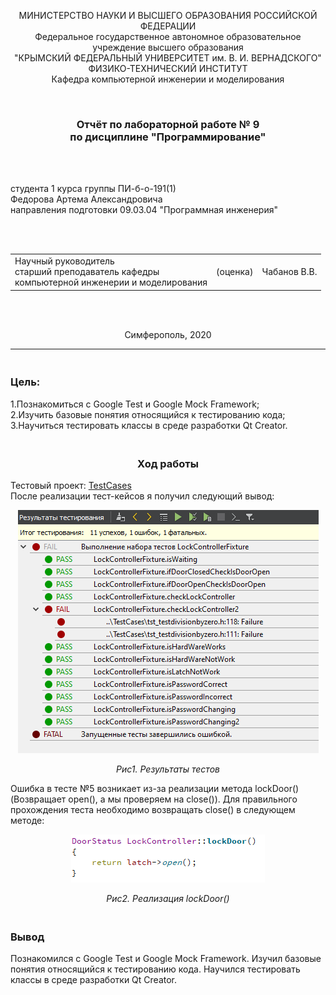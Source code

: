 <p align="center">МИНИСТЕРСТВО НАУКИ  И ВЫСШЕГО ОБРАЗОВАНИЯ РОССИЙСКОЙ ФЕДЕРАЦИИ<br>
Федеральное государственное автономное образовательное учреждение высшего образования<br>
"КРЫМСКИЙ ФЕДЕРАЛЬНЫЙ УНИВЕРСИТЕТ им. В. И. ВЕРНАДСКОГО"<br>
ФИЗИКО-ТЕХНИЧЕСКИЙ ИНСТИТУТ<br>
Кафедра компьютерной инженерии и моделирования</p>
<br>
<h3 align="center">Отчёт по лабораторной работе № 9<br> по дисциплине "Программирование"</h3>
<br><br>
<p>студента 1 курса группы ПИ-б-о-191(1)<br>
Федорова Артема Александровича<br>
направления подготовки 09.03.04 "Программная инженерия"</p>
<br><br>
<table>
<tr><td>Научный руководитель<br> старший преподаватель кафедры<br> компьютерной инженерии и моделирования</td>
<td>(оценка)</td>
<td>Чабанов В.В.</td>
</tr>
</table>
<br><br>
<p align="center">Симферополь, 2020</p>
<hr>

<h3><br>Цель:<br></h3>
<p>1.Познакомиться с Google Test и Google Mock Framework;<br>
2.Изучить базовые понятия относящийся к тестированию кода;<br>
3.Научиться тестировать классы в среде разработки Qt Creator.</p>
<h3 align = "center"><br>Ход работы<br></h3>
Тестовый проект: <a href ="https://github.com/Mindhunter26/LabAndPr/tree/master/Lab9/TestCases">TestCases</a><br>
После реализации тест-кейсов я получил следующий вывод:<br>
<p align="center"><img src="Screenshots/Screen_1.png"></p>
<p align="center"><i>Рис1. Результаты тестов</i></p>
<p>Ошибка в тесте №5 возникает из-за реализации метода lockDoor() (Возвращает open(), а мы проверяем на close()). Для правильного прохождения теста необходимо возвращать close() в следующем методе:</p>
<p align="center"><img src="Screenshots/Screen_2.png"></p>
<p align="center"><i>Рис2. Реализация lockDoor()</i></p>
<h3><br>Вывод<br></h3>
<p>Познакомился с Google Test и Google Mock Framework. Изучил базовые понятия относящийся к тестированию кода. Научился тестировать классы в среде разработки Qt Creator.</p>
